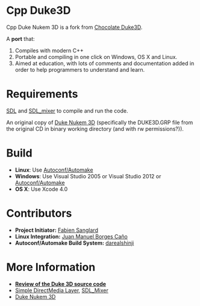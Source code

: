 Cpp Duke3D
==========

Cpp Duke Nukem 3D is a fork from [Chocolate Duke3D](https://github.com/fabiansanglard/chocolate_duke3d). 

A **port** that:

1. Compiles with modern C++ 
2. Portable and compiling in one click on Windows, OS X and Linux.
3. Aimed at education, with lots of comments and documentation added in order to help programmers to understand and learn.


Requirements
============

[SDL](http://libsdl.org) and [SDL_mixer](http://www.libsdl.org/projects/SDL_mixer) to compile and run the code.

An original copy of [Duke Nukem 3D](https://3drealms.com/catalog/duke-nukem-3d_27/) (specifically the DUKE3D.GRP file from the original CD in binary working directory (and with rw permissions?)).

Build
=====

* **Linux**: Use [Autoconf/Automake](https://www.gnu.org/software/autoconf/manual/autoconf.html#Basic-Installation)
* **Windows**: Use Visual Studio 2005 or Visual Studio 2012 or [Autoconf/Automake](https://www.gnu.org/software/autoconf/manual/autoconf.html#Basic-Installation)
* **OS X**: Use Xcode 4.0


Contributors
============

* **Project Initiator:** [Fabien Sanglard](https://github.com/fabiensanglard)
* **Linux Integration:** [Juan Manuel Borges Caño](https://github.com/juanmabc)
* **Autoconf/Automake Build System:** [darealshinji](https://github.com/darealshinji)


More Information
================

* **[Review of the Duke 3D source code](http://fabiensanglard.net/duke3d/)**
* [Simple DirectMedia Layer](https://wiki.libsdl.org/FrontPage), [SDL_Mixer](http://www.libsdl.org/projects/SDL_mixer/)
* [Duke Nukem 3D](https://3drealms.com/catalog/duke-nukem-3d_27/)

